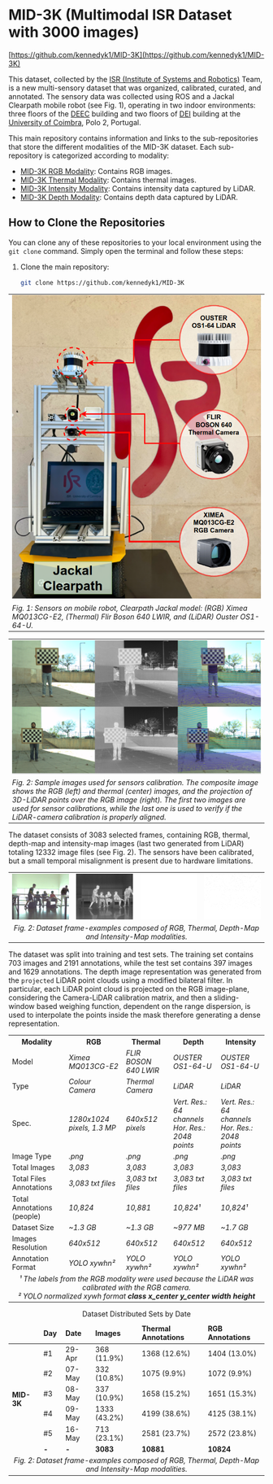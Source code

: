 # MID-3K (Multimodal ISR Dataset with 3000 images)

[https://github.com/kennedyk1/MID-3K](https://github.com/kennedyk1/MID-3K)


This dataset, collected by the [ISR (Institute of Systems and Robotics)](https://www.isr.uc.pt/) Team, is a new multi-sensory dataset that was organized, calibrated, curated, and annotated. The sensory data was collected using ROS and a Jackal Clearpath mobile robot (see Fig. 1), operating in two indoor environments: three floors of the [DEEC](https://www.uc.pt/fctuc/deec/) building and two floors of [DEI](https://www.uc.pt/fctuc/dei/) building at the [University of Coimbra](https://www.uc.pt/), Polo 2, Portugal.

This main repository contains information and links to the sub-repositories that store the different modalities of the MID-3K dataset. Each sub-repository is categorized according to modality:

- [MID-3K RGB Modality](https://github.com/kennedyk1/MID-3K-rgb): Contains RGB images.
- [MID-3K Thermal Modality](https://github.com/kennedyk1/MID-3K-thermal): Contains thermal images.
- [MID-3K Intensity Modality](https://github.com/kennedyk1/MID-3K-intensity): Contains intensity data captured by LiDAR.
- [MID-3K Depth Modality](https://github.com/kennedyk1/MID-3K-depth): Contains depth data captured by LiDAR.

## How to Clone the Repositories

You can clone any of these repositories to your local environment using the `git clone` command. Simply open the terminal and follow these steps:

1. Clone the main repository:

   ```bash
   git clone https://github.com/kennedyk1/MID-3K
   ```

<table>
<tr>
<td align="center">
<img src="img_files/jackal.png" alt="Jackal Clearpath"/>
</td>
</tr>
<tr><td><em>Fig. 1: Sensors on mobile robot, Clearpath Jackal model: (RGB) Ximea MQ013CG-E2, (Thermal) Flir Boson 640 LWIR, and (LiDAR) Ouster OS1-64-U.</em></td></tr>
</table>

<table>
<tr>
<td align="center">
<img src="img_files/calib.png" alt="Sensors Calibration"/>
</td>
</tr>
<tr><td><em>Fig. 2: Sample images used for sensors calibration. The composite image shows the <i>RGB</i> (left) and <i>thermal</i> (center) images, and the projection of 3D-LiDAR points over the RGB image (right). The first two images are used for sensor calibrations, while the last one is used to verify if the LiDAR-camera calibration is properly aligned.</em></td></tr>
</table>


The dataset consists of 3083 selected frames, containing RGB, thermal, depth-map and intensity-map images  (last two generated from LiDAR) totaling 12332 image files (see Fig. 2). The sensors have been calibrated, but a small temporal misalignment is present due to hardware limitations.

<table>
    <tr>
        <td><img src="img_files/r.png" alt="RGB Modality"/></td>
        <td><img src="img_files/t.png" alt="Thermal Modality"/></td>
        <td><img src="img_files/d.png" alt="Depth Modality"/></td>
        <td><img src="img_files/i.png" alt="Intensity Modality"/></td>
    </tr>
    <tr>
        <td colspan="4" align="center"><em>Fig. 2: Dataset frame-examples composed of RGB, Thermal, Depth-Map and Intensity-Map modalities.</em></td>
    </tr>
</table>

The dataset was split into training and test sets. The training set contains 703 images and 2191 annotations, while the test set contains 397 images and 1629 annotations. The depth image representation was generated from the `projected` LiDAR point clouds using a modified bilateral filter. In particular, each LiDAR point cloud is projected on the RGB image-plane, considering the Camera-LiDAR calibration matrix, and then a sliding-window based weighing function, dependent on the range dispersion, is used to interpolate the points inside the mask therefore generating a dense representation.

<table>
  <tr>
    <th>Modality</th>
    <th>RGB</th>
    <th>Thermal</th>
    <th>Depth</th>
    <th>Intensity</th>
  </tr>
  <tr>
    <td>Model</td>
    <td><em>Ximea MQ013CG-E2</em></td>
    <td><em>FLIR BOSON 640 LWIR</em></td>
    <td><em>OUSTER OS1-64-U</em></td>
    <td><em>OUSTER OS1-64-U</em></td>
  </tr>
  <tr>
    <td>Type</td>
    <td><em>Colour Camera</em></td>
    <td><em>Thermal Camera</em></td>
    <td><em>LiDAR</em></td>
    <td><em>LiDAR</em></td>
  </tr>
  <tr>
    <td>Spec.</td>
    <td><em>1280x1024 pixels, 1.3 MP</em></td>
    <td><em>640x512 pixels</em></td>
    <td><em>Vert. Res.: 64 channels<BR>Hor. Res.: 2048 points</em></td>
    <td><em>Vert. Res.: 64 channels<BR>Hor. Res.: 2048 points</em></td>
  </tr>
  <tr>
    <td>Image Type</td>
    <td><em>.png</em></td>
    <td><em>.png</em></td>
    <td><em>.png</em></td>
    <td><em>.png</em></td>
  </tr>
  <tr>
    <td>Total Images</td>
    <td><em>3,083</em></td>
    <td><em>3,083</em></td>
    <td><em>3,083</em></td>
    <td><em>3,083</em></td>
  </tr>
  <tr>
    <td>Total Files Annotations</td>
    <td><em>3,083 txt files</em></td>
    <td><em>3,083 txt files</em></td>
    <td><em>3,083 txt files</em></td>
    <td><em>3,083 txt files</em></td>
  </tr>
  <tr>
    <td>Total Annotations (people)</td>
    <td><em>10,824</em></td>
    <td><em>10,881</em></td>
    <td><em>10,824¹</em></td>
    <td><em>10,824¹</em></td>
  </tr>
  <tr>
    <td>Dataset Size</td>
    <td><em>~1.3 GB</em></td>
    <td><em>~1.3 GB</em></td>
    <td><em>~977 MB</em></td>
    <td><em>~1.7 GB</em></td>
  </tr>
  <tr>
    <td>Images Resolution</td>
    <td><em>640x512</em></td>
    <td><em>640x512</em></td>
    <td><em>640x512</em></td>
    <td><em>640x512</em></td>
  </tr>
  <tr>
    <td>Annotation Format</td>
    <td><em>YOLO xywhn²</em></td>
    <td><em>YOLO xywhn²</em></td>
    <td><em>YOLO xywhn²</em></td>
    <td><em>YOLO xywhn²</em></td>
  </tr>
  <tr>
    <td colspan="5" align="center"><em>¹ The labels from the RGB modality were used because the LiDAR was calibrated with the RGB camera.<BR>² YOLO normalized xywh format <b>class x_center y_center width height</b></em></td>
  </tr>
</table>


<table>
  <caption>Dataset Distributed Sets by Date</caption>
  <thead>
    <tr>
      <td></td>
      <td><b>Day</b></td>
      <td><b>Date</b></td>
      <td><b>Images</b></td>
      <td><b>Thermal Annotations</b></td>
      <td><b>RGB Annotations</b></td>
    </tr>
  </thead>
  <tbody>
    <tr>
      <td rowspan="6"><b>MID-3K</b></td>
      <td>#1</td>
      <td>29-Apr</td>
      <td>368 (11.9%)</td>
      <td>1368 (12.6%)</td>
      <td>1404 (13.0%)</td>
    </tr>
    <tr>
      <td>#2</td>
      <td>07-May</td>
      <td>332 (10.8%)</td>
      <td>1075 (9.9%)</td>
      <td>1072 (9.9%)</td>
    </tr>
    <tr>
      <td>#3</td>
      <td>08-May</td>
      <td>337 (10.9%)</td>
      <td>1658 (15.2%)</td>
      <td>1651 (15.3%)</td>
    </tr>
    <tr>
      <td>#4</td>
      <td>09-May</td>
      <td>1333 (43.2%)</td>
      <td>4199 (38.6%)</td>
      <td>4125 (38.1%)</td>
    </tr>
    <tr>
      <td>#5</td>
      <td>16-May</td>
      <td>713 (23.1%)</td>
      <td>2581 (23.7%)</td>
      <td>2572 (23.8%)</td>
    </tr>
    <tr>
      <td><b>-</b></td>
      <td><b>-</b></td>
      <td><b>3083</b></td>
      <td><b>10881</b></td>
      <td><b>10824</b></td>
    </tr>
    <tr>
      <td colspan="6" align="center"><em>Fig. 2: Dataset frame-examples composed of RGB, Thermal, Depth-Map and Intensity-Map modalities.</em></td>
    </tr>
  </tbody>
</table>
